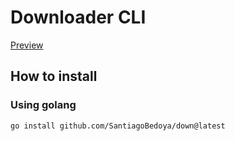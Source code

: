 # Downloader CLI

[Preview]()

## How to install

### Using golang

```bash
go install github.com/SantiagoBedoya/down@latest
```
